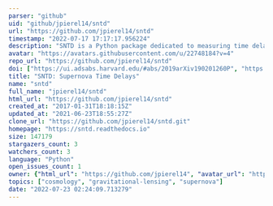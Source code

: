 ```yaml
---
parser: "github"
uid: "github/jpierel14/sntd"
url: "https://github.com/jpierel14/sntd"
timestamp: "2022-07-17 17:17:17.956224"
description: "SNTD is a Python package dedicated to measuring time delays for strongly lensed and multiply-imaged SN. The package can simulate lensed SN, fit for each SN time delay, and propagate the results all the way through to cosmological constraints."
avatar: "https://avatars.githubusercontent.com/u/22748184?v=4"
repo_url: "https://github.com/jpierel14/sntd"
doi: ["https://ui.adsabs.harvard.edu/#abs/2019arXiv190201260P", "https://ui.adsabs.harvard.edu/abs/2019ascl.soft02001P/abstract"]
title: "SNTD: Supernova Time Delays"
name: "sntd"
full_name: "jpierel14/sntd"
html_url: "https://github.com/jpierel14/sntd"
created_at: "2017-01-31T18:18:15Z"
updated_at: "2021-06-23T18:55:27Z"
clone_url: "https://github.com/jpierel14/sntd.git"
homepage: "https://sntd.readthedocs.io"
size: 147179
stargazers_count: 3
watchers_count: 3
language: "Python"
open_issues_count: 1
owner: {"html_url": "https://github.com/jpierel14", "avatar_url": "https://avatars.githubusercontent.com/u/22748184?v=4", "login": "jpierel14", "type": "User"}
topics: ["cosmology", "gravitational-lensing", "supernova"]
date: "2022-07-23 02:24:09.713279"
---
```

